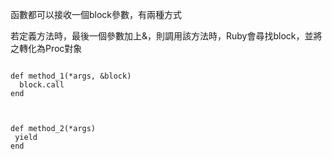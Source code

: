 函數都可以接收一個block參數，有兩種方式


若定義方法時，最後一個參數加上&，則調用該方法時，Ruby會尋找block，並將之轉化為Proc對象
```

def method_1(*args, &block)
  block.call
end



def method_2(*args)
 yield
end




```